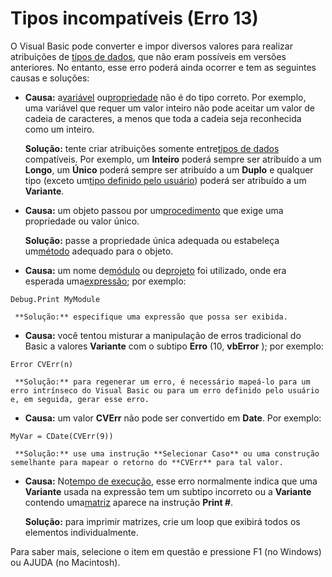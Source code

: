 
# Tipos incompatíveis (Erro 13)

O Visual Basic pode converter e impor diversos valores para realizar atribuições de [tipos de dados](b8bdf64f-5920-1ae9-16d0-b26d09524a30.md), que não eram possíveis em versões anteriores. No entanto, esse erro poderá ainda ocorrer e tem as seguintes causas e soluções:


-  **Causa:** a[variável](b8bdf64f-5920-1ae9-16d0-b26d09524a30.md) ou[propriedade](b8bdf64f-5920-1ae9-16d0-b26d09524a30.md) não é do tipo correto. Por exemplo, uma variável que requer um valor inteiro não pode aceitar um valor de cadeia de caracteres, a menos que toda a cadeia seja reconhecida como um inteiro.
    
     **Solução:** tente criar atribuições somente entre[tipos de dados](b8bdf64f-5920-1ae9-16d0-b26d09524a30.md) compatíveis. Por exemplo, um **Inteiro** poderá sempre ser atribuído a um **Longo**, um **Único** poderá sempre ser atribuído a um **Duplo** e qualquer tipo (exceto um[tipo definido pelo usuário](b8bdf64f-5920-1ae9-16d0-b26d09524a30.md)) poderá ser atribuído a um  **Variante**.
    
-  **Causa:** um objeto passou por um[procedimento](b8bdf64f-5920-1ae9-16d0-b26d09524a30.md) que exige uma propriedade ou valor único.
    
     **Solução:** passe a propriedade única adequada ou estabeleça um[método](b8bdf64f-5920-1ae9-16d0-b26d09524a30.md) adequado para o objeto.
    
-  **Causa:** um nome de[módulo](b8bdf64f-5920-1ae9-16d0-b26d09524a30.md) ou de[projeto](b8bdf64f-5920-1ae9-16d0-b26d09524a30.md) foi utilizado, onde era esperada uma[expressão](b8bdf64f-5920-1ae9-16d0-b26d09524a30.md); por exemplo:
    
  ```
  Debug.Print MyModule 

  ```


     **Solução:** especifique uma expressão que possa ser exibida.
    
-  **Causa:** você tentou misturar a manipulação de erros tradicional do Basic a valores **Variante** com o subtipo **Erro** (10, **vbError** ); por exemplo:
    
  ```
  Error CVErr(n) 

  ```


     **Solução:** para regenerar um erro, é necessário mapeá-lo para um erro intrínseco do Visual Basic ou para um erro definido pelo usuário e, em seguida, gerar esse erro.
    
-  **Causa:** um valor **CVErr** não pode ser convertido em **Date**. Por exemplo:
    
  ```
  MyVar = CDate(CVErr(9)) 

  ```


     **Solução:** use uma instrução **Selecionar Caso** ou uma construção semelhante para mapear o retorno do **CVErr** para tal valor.
    
-  **Causa:** No[tempo de execução](b8bdf64f-5920-1ae9-16d0-b26d09524a30.md), esse erro normalmente indica que uma  **Variante** usada na expressão tem um subtipo incorreto ou a **Variante** contendo uma[matriz](b8bdf64f-5920-1ae9-16d0-b26d09524a30.md) aparece na instrução **Print #**.
    
     **Solução:** para imprimir matrizes, crie um loop que exibirá todos os elementos individualmente.
    



Para saber mais, selecione o item em questão e pressione F1 (no Windows) ou AJUDA (no Macintosh).
